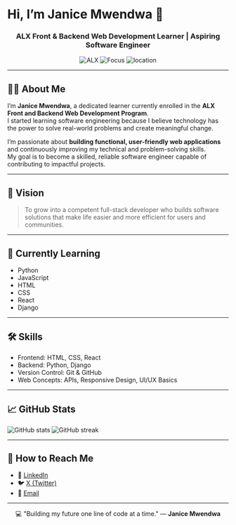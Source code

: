 # Hi, I’m Janice Mwendwa 👋

<div align="center">
  <h3>ALX Front & Backend Web Development Learner | Aspiring Software Engineer</h3>

  <p>
    <img src="https://img.shields.io/badge/ALX-Learner-blue?style=flat-square" alt="ALX">
    <img src="https://img.shields.io/badge/Focus-Full%20Stack%20Development-brightgreen?style=flat-square" alt="Focus">
    <img src="https://img.shields.io/badge/Location-Kenya-ff69b4?style=flat-square" alt="location">
  </p>
</div>

---

## 👩‍💻 About Me
I’m **Janice Mwendwa**, a dedicated learner currently enrolled in the **ALX Front and Backend Web Development Program**.  
I started learning software engineering because I believe technology has the power to solve real-world problems and create meaningful change.  

I’m passionate about **building functional, user-friendly web applications** and continuously improving my technical and problem-solving skills.  
My goal is to become a skilled, reliable software engineer capable of contributing to impactful projects.

---

## 🎯 Vision
> To grow into a competent full-stack developer who builds software solutions that make life easier and more efficient for users and communities.

---

## 🧠 Currently Learning
- Python  
- JavaScript  
- HTML  
- CSS  
- React  
- Django  

---

## 🛠️ Skills
- Frontend: HTML, CSS, React  
- Backend: Python, Django  
- Version Control: Git & GitHub  
- Web Concepts: APIs, Responsive Design, UI/UX Basics  

---

## 📈 GitHub Stats
<p>
  <img src="https://github-readme-stats.vercel.app/api?username=janicemwendwa&show_icons=true&theme=radical" alt="GitHub stats" />
  <img src="https://github-readme-streak-stats.herokuapp.com/?user=janicemwendwa&theme=radical" alt="GitHub streak" />
</p>

---

## 🤝 How to Reach Me
- 💼 [LinkedIn](https://www.linkedin.com/in/janicemwendwa)  
- 🐦 [X (Twitter)](https://x.com/MwendwaJanice)  
- 📧 [Email](mailto:janicemwendwa.ke@gmail.com)

---

<p align="center">💻 "Building my future one line of code at a time." — <strong>Janice Mwendwa</strong></p>





